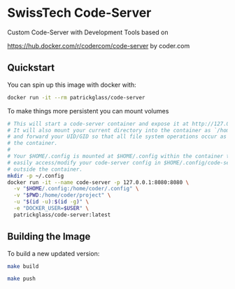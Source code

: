 # SwissTech Code-Server

Custom Code-Server with Development Tools based on

https://hub.docker.com/r/codercom/code-server by coder.com

## Quickstart

You can spin up this image with docker with:

```sh
docker run -it --rm patrickglass/code-server
```

To make things more persistent you can mount volumes

```sh
# This will start a code-server container and expose it at http://127.0.0.1:8080.
# It will also mount your current directory into the container as `/home/coder/project`
# and forward your UID/GID so that all file system operations occur as your user outside
# the container.
#
# Your $HOME/.config is mounted at $HOME/.config within the container to ensure you can
# easily access/modify your code-server config in $HOME/.config/code-server/config.json
# outside the container.
mkdir -p ~/.config
docker run -it --name code-server -p 127.0.0.1:8080:8080 \
  -v "$HOME/.config:/home/coder/.config" \
  -v "$PWD:/home/coder/project" \
  -u "$(id -u):$(id -g)" \
  -e "DOCKER_USER=$USER" \
  patrickglass/code-server:latest
```

## Building the Image

To build a new updated version:

```sh
make build

make push
```
